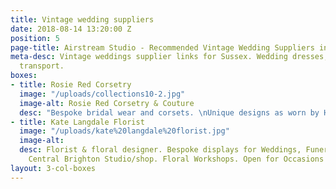 ```yaml
---
title: Vintage wedding suppliers
date: 2018-08-14 13:20:00 Z
position: 5
page-title: Airstream Studio - Recommended Vintage Wedding Suppliers in Sussex
meta-desc: Vintage weddings supplier links for Sussex. Wedding dresses, flowers, food,
  transport.
boxes:
- title: Rosie Red Corsetry
  image: "/uploads/collections10-2.jpg"
  image-alt: Rosie Red Corsetry & Couture
  desc: "Bespoke bridal wear and corsets. \nUnique designs as worn by Helen Bonham-carter."
- title: Kate Langdale Florist
  image: "/uploads/kate%20langdale%20florist.jpg"
  image-alt: 
  desc: Florist & floral designer. Bespoke displays for Weddings, Funerals, Events.
    Central Brighton Studio/shop. Floral Workshops. Open for Occasions & Deliveries.
layout: 3-col-boxes
---
```


